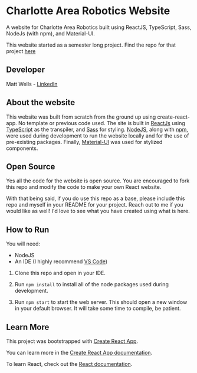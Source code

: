 # Charlotte Area Robotics Website
A website for Charlotte Area Robotics built using ReactJS, TypeScript, Sass, NodeJs (with npm), and Material-UI.

This website started as a semester long project. Find the repo for that project [here](https://github.com/mattwells19/Quick-REACTions)

## Developer

  Matt Wells - [LinkedIn](https://www.linkedin.com/in/mwells21/)

## About the website

This website was built from scratch from the ground up using create-react-app. No template or previous code used. The site is built in [ReactJs](https://reactjs.org/) using [TypeScript](https://www.typescriptlang.org/) as the transpiler, and [Sass](https://sass-lang.com/) for styling. [NodeJS](https://nodejs.org/en/), along with [npm](https://www.npmjs.com/), were used during development to run the website locally and for the use of pre-existing packages. Finally, [Material-UI](https://material-ui.com/) was used for stylized components.

## Open Source

Yes all the code for the website is open source. You are encouraged to fork this repo and modify the code to make your own React website.

With that being said, if you do use this repo as a base, please include this repo and myself in your README for your project. Reach out to me if you would like as well! I'd love to see what you have created using what is here.

## How to Run

You will need:
  * NodeJS
  * An IDE (I highly recommend [VS Code](https://code.visualstudio.com/))

1. Clone this repo and open in your IDE.

2. Run `npm install` to install all of the node packages used during development.

3. Run `npm start` to start the web server. This should open a new window in your default browser. It will take some time to compile, be patient.

## Learn More

This project was bootstrapped with [Create React App](https://github.com/facebook/create-react-app).

You can learn more in the [Create React App documentation](https://facebook.github.io/create-react-app/docs/getting-started).

To learn React, check out the [React documentation](https://reactjs.org/).
